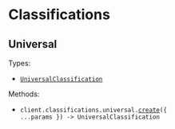 # Classifications

## Universal

Types:

- <code><a href="./src/resources/classifications/universal.ts">UniversalClassification</a></code>

Methods:

- <code title="post /classifications/universal">client.classifications.universal.<a href="./src/resources/classifications/universal.ts">create</a>({ ...params }) -> UniversalClassification</code>
